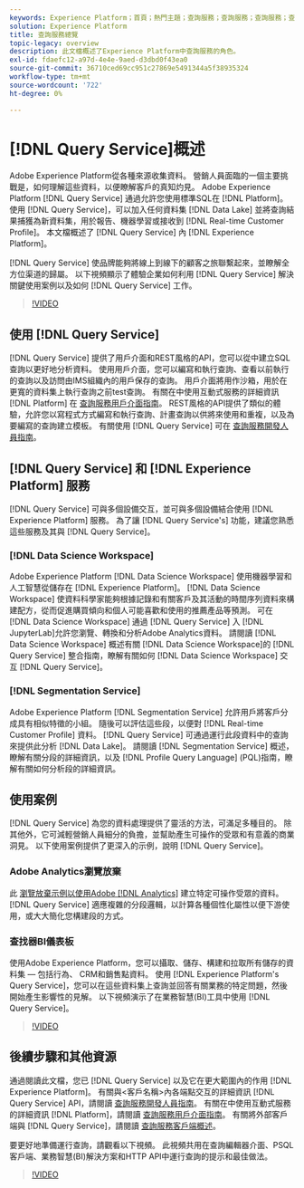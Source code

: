 ```yaml
---
keywords: Experience Platform；首頁；熱門主題；查詢服務；查詢服務；查詢服務；查詢
solution: Experience Platform
title: 查詢服務總覽
topic-legacy: overview
description: 此文檔概述了Experience Platform中查詢服務的角色。
exl-id: fdaefc12-a97d-4e4e-9aed-d3dbd0f43ea0
source-git-commit: 36710ced69cc951c27869e5491344a5f38935324
workflow-type: tm+mt
source-wordcount: '722'
ht-degree: 0%

---
```


# [!DNL Query Service]概述

Adobe Experience Platform從各種來源收集資料。 營銷人員面臨的一個主要挑戰是，如何理解這些資料，以便瞭解客戶的真知灼見。 Adobe Experience Platform [!DNL Query Service] 通過允許您使用標準SQL在 [!DNL Platform]。 使用 [!DNL Query Service]，可以加入任何資料集 [!DNL Data Lake] 並將查詢結果捕獲為新資料集，用於報告、機器學習或接收到 [!DNL Real-time Customer Profile]。 本文檔概述了 [!DNL Query Service] 內 [!DNL Experience Platform]。

[!DNL Query Service] 使品牌能夠將線上到線下的顧客之旅聯繫起來，並瞭解全方位渠道的歸屬。 以下視頻顯示了體驗企業如何利用 [!DNL Query Service] 解決關鍵使用案例以及如何 [!DNL Query Service] 工作。

>[!VIDEO](https://video.tv.adobe.com/v/29795?quality=12&learn=on)

## 使用 [!DNL Query Service]

[!DNL Query Service] 提供了用戶介面和REST風格的API，您可以從中建立SQL查詢以更好地分析資料。 使用用戶介面，您可以編寫和執行查詢、查看以前執行的查詢以及訪問由IMS組織內的用戶保存的查詢。 用戶介面將用作沙箱，用於在更寬的資料集上執行查詢之前test查詢。 有關在中使用互動式服務的詳細資訊 [!DNL Platform] 在 [查詢服務用戶介面指南](ui/overview.md)。 REST風格的API提供了類似的體驗，允許您以寫程式方式編寫和執行查詢、計畫查詢以供將來使用和重複，以及為要編寫的查詢建立模板。 有關使用 [!DNL Query Service] 可在 [查詢服務開發人員指南](api/getting-started.md)。

## [!DNL Query Service] 和 [!DNL Experience Platform] 服務

[!DNL Query Service] 可與多個設備交互，並可與多個設備結合使用 [!DNL Experience Platform] 服務。 為了讓 [!DNL Query Service's] 功能，建議您熟悉這些服務及其與 [!DNL Query Service]。

### [!DNL Data Science Workspace]

Adobe Experience Platform [!DNL Data Science Workspace] 使用機器學習和人工智慧從儲存在 [!DNL Experience Platform]。 [!DNL Data Science Workspace] 使資料科學家能夠根據記錄和有關客戶及其活動的時間序列資料來構建配方，從而促進購買傾向和個人可能喜歡和使用的推薦產品等預測。 可在 [!DNL Data Science Workspace] 通過 [!DNL Query Service] 入 [!DNL JupyterLab]允許您瀏覽、轉換和分析Adobe Analytics資料。 請閱讀 [!DNL Data Science Workspace] 概述有關 [!DNL Data Science Workspace]的 [!DNL Query Service] 整合指南，瞭解有關如何 [!DNL Data Science Workspace] 交互 [!DNL Query Service]。

### [!DNL Segmentation Service]

Adobe Experience Platform [!DNL Segmentation Service] 允許用戶將客戶分成具有相似特徵的小組。 隨後可以評估這些段，以便對 [!DNL Real-time Customer Profile] 資料。 [!DNL Query Service] 可通過運行此段資料中的查詢來提供此分析 [!DNL Data Lake]。 請閱讀 [!DNL Segmentation Service] 概述，瞭解有關分段的詳細資訊，以及 [!DNL Profile Query Language] (PQL)指南，瞭解有關如何分析段的詳細資訊。

## 使用案例

[!DNL Query Service] 為您的資料處理提供了靈活的方法，可滿足多種目的。 除其他外，它可減輕營銷人員細分的負擔，並幫助產生可操作的受眾和有意義的商業洞見。 以下使用案例提供了更深入的示例，說明 [!DNL Query Service]。

### Adobe Analytics瀏覽放棄

此 [瀏覽放棄示例以使用Adobe [!DNL Analytics]](./get-started/use-case.md) 建立特定可操作受眾的資料。 [!DNL Query Service] 適應複雜的分段邏輯，以計算各種個性化屬性以便下游使用，或大大簡化您構建段的方式。

### 查找器BI儀表板

使用Adobe Experience Platform，您可以攝取、儲存、構建和拉取所有儲存的資料集 — 包括行為、 CRM和銷售點資料。 使用 [!DNL Experience Platform's Query Service]，您可以在這些資料集上查詢並回答有關業務的特定問題，然後開始產生影響性的見解。 以下視頻演示了在業務智慧(BI)工具中使用 [!DNL Query Service]。

>[!VIDEO](https://video.tv.adobe.com/v/28981?quality=12&learn=on)

## 後續步驟和其他資源

通過閱讀此文檔，您已 [!DNL Query Service] 以及它在更大範圍內的作用 [!DNL Experience Platform]。 有關與&lt;客戶名稱>內各端點交互的詳細資訊 [!DNL Query Service] API，請閱讀 [查詢服務開發人員指南](api/getting-started.md)。 有關在中使用互動式服務的詳細資訊 [!DNL Platform]，請閱讀 [查詢服務用戶介面指南](ui/overview.md)。 有關將外部客戶端與 [!DNL Query Service]，請閱讀 [查詢服務客戶端概述](clients/overview.md)。

要更好地準備運行查詢，請觀看以下視頻。 此視頻共用在查詢編輯器介面、PSQL客戶端、業務智慧(BI)解決方案和HTTP API中運行查詢的提示和最佳做法。

>[!VIDEO](https://video.tv.adobe.com/v/29811?quality=12&learn=on)
